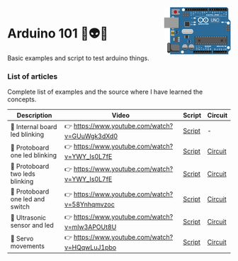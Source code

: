 <img src="https://github.com/damiancipolat/arduino101/blob/master/doc/logo.png?raw=true" width="150px" align="right" />

# Arduino 101 🚀:alien::robot:
Basic examples and script to test arduino things.

### List of articles
Complete list of examples and the source where I have learned the concepts.

| Description | Video  | Script | Circuit |
|-------------|--------|--------|--------|
| :hear_no_evil: Internal board led blinking | :point_right: https://www.youtube.com/watch?v=GUuWgk3dXd0  | [Script](https://github.com/damiancipolat/arduino101/tree/master/internal_led_blink) | -  |
| :hear_no_evil: Protoboard one led blinking | :point_right: https://www.youtube.com/watch?v=YWY_Is0L7fE  | [Script](https://github.com/damiancipolat/arduino101/tree/master/led_blink_protoboard_1) | [Circuit](https://github.com/damiancipolat/arduino101/blob/master/led_blink_protoboard_1/foto.jpg) |
| :hear_no_evil: Protoboard two leds blinking | :point_right: https://www.youtube.com/watch?v=YWY_Is0L7fE  | [Script](https://github.com/damiancipolat/arduino101/tree/master/led_blink_protoboard_2) | [Circuit](https://github.com/damiancipolat/arduino101/blob/master/led_blink_protoboard_2/circuit.jpg) |
| :hear_no_evil: Protoboard one led and switch | :point_right: https://www.youtube.com/watch?v=58Ynhqmvzoc  | [Script](https://github.com/damiancipolat/arduino101/tree/master/led_blink_protoboard_swtich) | [Circuit](https://github.com/damiancipolat/arduino101/blob/master/led_blink_protoboard_swtich/circuit.jpg) |
| :hear_no_evil: Ultrasonic sensor and led | :point_right: https://www.youtube.com/watch?v=mlw3APOUt8U  | [Script](https://github.com/damiancipolat/arduino101/tree/master/ultrasonic_sensor) | [Circuit](https://github.com/damiancipolat/arduino101/blob/master/ultrasonic_sensor/circuit.jpg) |
| :hear_no_evil: Servo movements | :point_right: https://www.youtube.com/watch?v=HQqwLuJ1pbo  | [Script](https://github.com/damiancipolat/arduino101/tree/master/servo_movements) | [Circuit](https://github.com/damiancipolat/arduino101/blob/master/servo_movements/circuito.jpg) |
